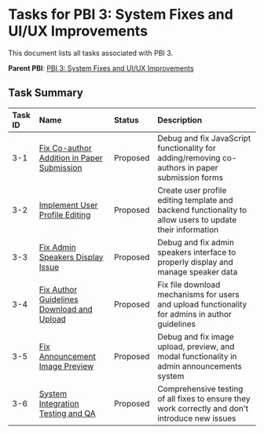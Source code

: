 # Tasks for PBI 3: System Fixes and UI/UX Improvements

This document lists all tasks associated with PBI 3.

**Parent PBI**: [PBI 3: System Fixes and UI/UX Improvements](./prd.md)

## Task Summary

| Task ID | Name | Status | Description |
| :------ | :--------------------------------------- | :------- | :--------------------------------- |
| 3-1 | [Fix Co-author Addition in Paper Submission](./3-1.md) | Proposed | Debug and fix JavaScript functionality for adding/removing co-authors in paper submission forms |
| 3-2 | [Implement User Profile Editing](./3-2.md) | Proposed | Create user profile editing template and backend functionality to allow users to update their information |
| 3-3 | [Fix Admin Speakers Display Issue](./3-3.md) | Proposed | Debug and fix admin speakers interface to properly display and manage speaker data |
| 3-4 | [Fix Author Guidelines Download and Upload](./3-4.md) | Proposed | Fix file download mechanisms for users and upload functionality for admins in author guidelines |
| 3-5 | [Fix Announcement Image Preview](./3-5.md) | Proposed | Debug and fix image upload, preview, and modal functionality in admin announcements system |
| 3-6 | [System Integration Testing and QA](./3-6.md) | Proposed | Comprehensive testing of all fixes to ensure they work correctly and don't introduce new issues | 